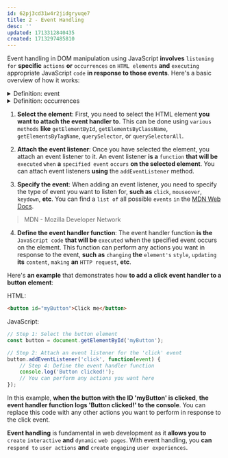 ```yaml
---
id: 62pj3cd31w4r2jidgryuqe7
title: 2 - Event Handling
desc: ''
updated: 1713312840435
created: 1713297485810
---
```


Event handling in DOM manipulation using JavaScript **involves** `listening for` **specific** `actions` **or** `occurrences` `on` `HTML elements` **and** `executing` appropriate JavaScript `code` **in response to those events**. Here's a basic overview of how it works:



<!-- start of 'event' section -->
<details>
    <summary>Definition: event</summary>

#
An "event" **is** `something that` `happens`.

---
</details>
<!-- end of 'event' section -->



<!-- start of 'occurrences' section -->
<details>
    <summary>Definition: occurrences</summary>

#
Occurrences are simply **when** `something` `happens` **or** `exists`.

---
</details>
<!-- end of 'occurrences' section -->



1. **Select the element**: First, you need to select the HTML element **you want to attach the event handler to**. This can be done using `various` `methods` **like** `getElementById`, `getElementsByClassName`, `getElementsByTagName`, `querySelector`, or `querySelectorAll`.

2. **Attach the event listener**: Once you have selected the element, you attach an event listener to it. An event listener **is a** `function` **that will be** `executed` `when` **a** `specified event` `occurs` **on the selected element**. You can attach event listeners **using** the `addEventListener` method.

3. **Specify the event**: When adding an event listener, you need to specify the type of event you want to listen for, **such as** `click`, `mouseover`, `keydown`, **etc**. You can find a `list of` all possible `events` `in` the [MDN Web Docs](https://developer.mozilla.org/en-US/).

> MDN - Mozilla Developer Network

4. **Define the event handler function**: The event handler function **is the** `JavaScript code` **that will be** `executed` when the specified event occurs on the element. This function can perform any actions you want in response to the event, **such as** `changing` **the** `element's` `style`, `updating` **its** `content`, `making` **an** `HTTP request`, **etc**.

Here's **an example** that demonstrates how **to add a click event handler to a button element**:

HTML:
```html
<button id="myButton">Click me</button>
```

JavaScript:
```javascript
// Step 1: Select the button element
const button = document.getElementById('myButton');

// Step 2: Attach an event listener for the 'click' event
button.addEventListener('click', function(event) {
    // Step 4: Define the event handler function
    console.log('Button clicked!');
    // You can perform any actions you want here
});
```

In this example, **when the button with the ID 'myButton' is clicked**, **the event handler function logs 'Button clicked!' to the console**. You can replace this code with any other actions you want to perform in response to the click event.

**Event handling** is fundamental in web development as it **allows you to** `create` `interactive` **and** `dynamic` `web pages`. With event handling, you **can** `respond to` `user actions` **and** `create` `engaging` `user experiences`.